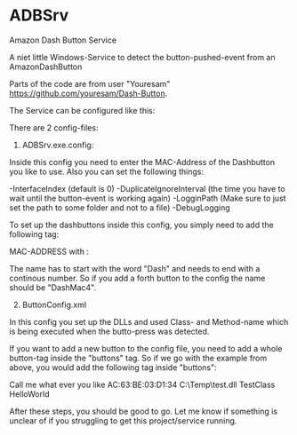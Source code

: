 # ADBSrv
Amazon Dash Button Service

A niet little Windows-Service to detect the button-pushed-event from an AmazonDashButton

Parts of the code are from user "Youresam" https://github.com/youresam/Dash-Button.

The Service can be configured like this:

There are 2 config-files:

1) ADBSrv.exe.config:

Inside this config you need to enter the MAC-Address of the Dashbutton you like to use.
Also you can set the following things:

-InterfaceIndex (default is 0)
-DuplicateIgnoreInterval (the time you have to wait until the button-event is working again)
-LogginPath (Make sure to just set the path to some folder and not to a file)
-DebugLogging

To set up the dashbuttons inside this config, you simply need to add the following tag:

<setting name="DashMac1" serializeAs="String">
  <value>MAC-ADDRESS with : </value>
</setting>

The name has to start with the word "Dash" and needs to end with a continous number. So if you add a forth button to the config the name
should be "DashMac4".

2) ButtonConfig.xml

In this config you set up the DLLs and used Class- and Method-name which is being executed when the butto-press was detected.

If you want to add a new button to the config file, you need to add a whole button-tag inside the "buttons" tag.
So if we go with the example from above, you would add the following tag inside "buttons":

<button4>
  <name>Call me what ever you like</name>
  <MACaddress>AC:63:BE:03:D1:34</MACaddress>
  <DLLPath>C:\Temp\test.dll</DLLPath>
  <ClassName>TestClass</ClassName>
  <MethodName>HelloWorld</MethodName>
</button4>

After these steps, you should be good to go.
Let me know if something is unclear of if you struggling to get this project/service running.
